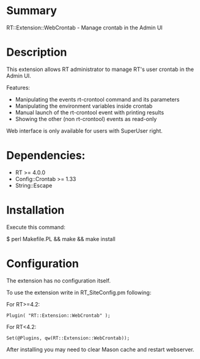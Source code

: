 # Summary

RT::Extension::WebCrontab - Manage crontab in the Admin UI

# Description

This extension allows RT administrator to manage RT's user crontab in the Admin UI.

Features:

* Manipulating the events rt-crontool command and its parameters
* Manipulating the environment variables inside crontab
* Manual launch of the rt-crontool event with printing results
* Showing the other (non rt-crontool) events as read-only

Web interface is only available for users with SuperUser right.

# Dependencies:

* RT >= 4.0.0
* Config::Crontab >= 1.33
* String::Escape

# Installation

Execute this command:

$ perl Makefile.PL && make && make install

# Configuration

The extension has no configuration itself.

To use the extension write in RT_SiteConfig.pm following:

For RT>=4.2:

```
Plugin( "RT::Extension::WebCrontab" );
```

For RT<4.2:

```
Set(@Plugins, qw(RT::Extension::WebCrontab));
```

After installing you may need to clear Mason cache and restart webserver.
